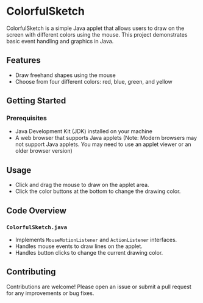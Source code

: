 
# ColorfulSketch

ColorfulSketch is a simple Java applet that allows users to draw on the screen with different colors using the mouse. This project demonstrates basic event handling and graphics in Java.

## Features

- Draw freehand shapes using the mouse
- Choose from four different colors: red, blue, green, and yellow

## Getting Started

### Prerequisites

- Java Development Kit (JDK) installed on your machine
- A web browser that supports Java applets (Note: Modern browsers may not support Java applets. You may need to use an applet viewer or an older browser version)

## Usage

- Click and drag the mouse to draw on the applet area.
- Click the color buttons at the bottom to change the drawing color.

## Code Overview

### `ColorfulSketch.java`

- Implements `MouseMotionListener` and `ActionListener` interfaces.
- Handles mouse events to draw lines on the applet.
- Handles button clicks to change the current drawing color.

## Contributing

Contributions are welcome! Please open an issue or submit a pull request for any improvements or bug fixes.
